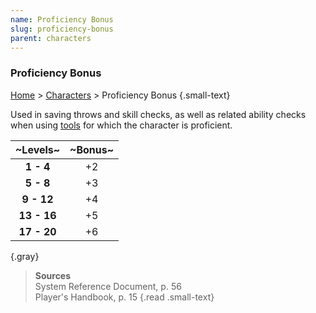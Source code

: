 ```yaml
---
name: Proficiency Bonus
slug: proficiency-bonus
parent: characters
---
```

### Proficiency Bonus
[Home](dm-operations-center) > [Characters](characters) > Proficiency Bonus {.small-text}

Used in saving throws and skill checks, as well as related ability checks when using [tools](tools) for which the character is proficient.

| ~Levels~     |~Bonus~|
|:------------:|:--:|
|  **1 - 4**   | +2 |
|  **5 - 8**   | +3 |
|  **9 - 12**  | +4 |
|  **13 - 16** | +5 |
|  **17 - 20** | +6 |
{.gray}

> **Sources** <br/>
> System Reference Document, p. 56<br/>
> Player's Handbook, p. 15
{.read .small-text}

